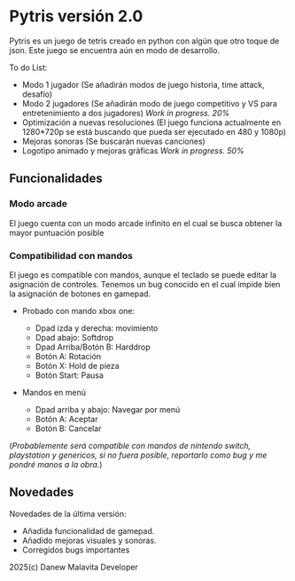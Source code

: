 # Pytris versión 2.0

Pytris es un juego de tetris creado en python con algún que otro toque de json. Este juego se encuentra aún en modo de desarrollo.

To do List:
+ Modo 1 jugador (Se añadirán modos de juego historia, time attack, desafío)
+ Modo 2 jugadores (Se añadirán modo de juego competitivo y VS para entretenimiento a dos jugadores) *Work in progress. 20%*
+ Optimización a nuevas resoluciones (El juego funciona actualmente en 1280*720p se está buscando que pueda ser ejecutado en 480 y 1080p)
+ Mejoras sonoras (Se buscarán nuevas canciones)
+ Logotipo animado y mejoras gráficas *Work in progress. 50%*

## Funcionalidades

### Modo arcade
El juego cuenta con un modo arcade infinito en el cual se busca obtener la mayor puntuación posible

### Compatibilidad con mandos
El juego es compatible con mandos, aunque el teclado se puede editar la asignación de controles. Tenemos un bug conocido en el cual impide bien la asignación de botones en gamepad.

- Probado con mando xbox one:
  + Dpad izda y derecha: movimiento
  + Dpad abajo: Softdrop
  + Dpad Arriba/Botón B: Harddrop
  + Botón A: Rotación
  + Botón X: Hold de pieza
  + Botón Start: Pausa

- Mandos en menú
  + Dpad arriba y abajo: Navegar por menú
  + Botón A: Aceptar
  + Botón B: Cancelar

(*Probablemente será compatible con mandos de nintendo switch, playstation y genericos, si no fuera posible, reportarlo como bug y me pondré manos a la obra.*)

## Novedades

Novedades de la última versión:

* Añadida funcionalidad de gamepad.
* Añadido mejoras visuales y sonoras.
* Corregidos bugs importantes


2025(c) Danew Malavita Developer



